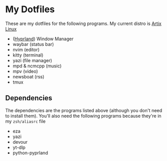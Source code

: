 # My Dotfiles

These are my dotfiles for the following programs. My current distro is [Artix Linux](https://www.artixlinux.org)

- ([Hyprland](https://www.hyprland.org)) Window Manager
- waybar (status bar)
- nvim (editor)
- kitty (terminal)
- yazi (file manager)
- mpd & ncmcpp (music)
- mpv (video)
- newsboat (rss)
- tmux

## Dependencies

The dependencies are the programs listed above (although you don't need to install them). You'll also need the following programs because they're in my `zsh/aliasrc` file

- eza
- yazi
- devour
- yt-dlp
- python-pyprland

